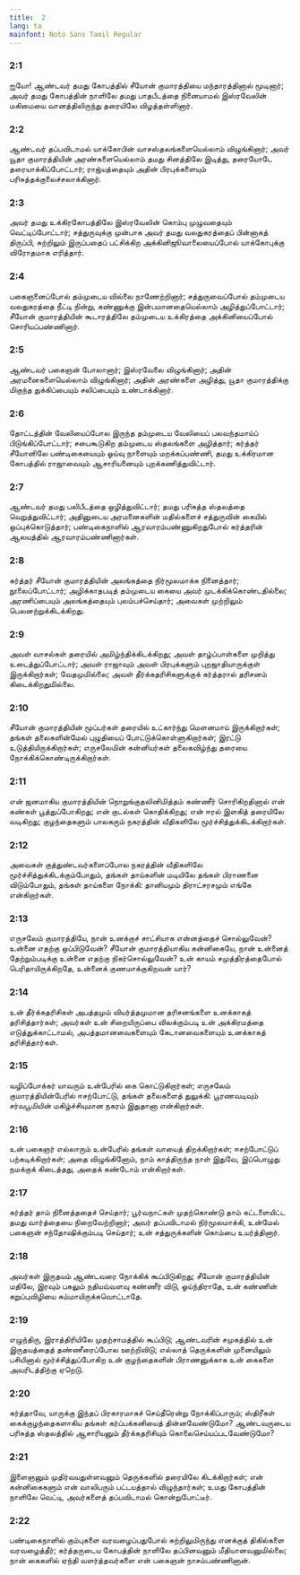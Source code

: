 ```yaml
---
title:  2
lang: ta
mainfont: Noto Sans Tamil Regular
---
```


###  2:1

ஐயோ! ஆண்டவர் தமது கோபத்தில் சீயோன் குமாரத்தியை மந்தாரத்தினால் மூடினார்; அவர் தமது கோபத்தின் நாளிலே தமது பாதபீடத்தை நினையாமல் இஸ்ரவேலின் மகிமையை வானத்திலிருந்து தரையிலே விழத்தள்ளினார்.

###  2:2

ஆண்டவர் தப்பவிடாமல் யாக்கோபின் வாசஸ்தலங்களையெல்லாம் விழுங்கினார்; அவர் யூதா குமாரத்தியின் அரண்களையெல்லாம் தமது சினத்திலே இடித்து, தரையோடே தரையாக்கிப்போட்டார்; ராஜ்யத்தையும் அதின் பிரபுக்களையும் பரிசுத்தக்குலைச்சலாக்கினார்.

###  2:3

அவர் தமது உக்கிரகோபத்திலே இஸ்ரவேலின் கொம்பு முழுவதையும் வெட்டிப்போட்டார்; சத்துருவுக்கு முன்பாக அவர் தமது வலதுகரத்தைப் பின்னாகத் திருப்பி, சுற்றிலும் இருப்பதைப் பட்சிக்கிற அக்கினிஜூவாலையைப்போல் யாக்கோபுக்கு விரோதமாக எரித்தார்.

###  2:4

பகைஞனைப்போல் தம்முடைய வில்லை நாணேற்றினார்; சத்துருவைப்போல் தம்முடைய வலதுகரத்தை நீட்டி நின்று, கண்ணுக்கு இன்பமானதையெல்லாம் அழித்துப்போட்டார்; சீயோன் குமாரத்தியின் கூடாரத்திலே தம்முடைய உக்கிரத்தை அக்கினியைப்போல் சொரியப்பண்ணினார்.

###  2:5

ஆண்டவர் பகைஞன் போலானார்; இஸ்ரவேலை விழுங்கினார்; அதின் அரமனைகளையெல்லாம் விழுங்கினார்; அதின் அரண்களை அழித்து, யூதா குமாரத்திக்கு மிகுந்த துக்கிப்பையும் சலிப்பையும் உண்டாக்கினார்.

###  2:6

தோட்டத்தின் வேலியைப்போல இருந்த தம்முடைய வேலியைப் பலவந்தமாய்ப் பிடுங்கிப்போட்டார்; சபைகூடுகிற தம்முடைய ஸ்தலங்களை அழித்தார்; கர்த்தர் சீயோனிலே பண்டிகையையும் ஓய்வு நாளையும் மறக்கப்பண்ணி, தமது உக்கிரமான கோபத்தில் ராஜாவையும் ஆசாரியனையும் புறக்கணித்துவிட்டார்.

###  2:7

ஆண்டவர் தமது பலிபீடத்தை ஒழித்துவிட்டார்; தமது பரிசுத்த ஸ்தலத்தை வெறுத்துவிட்டார்; அதினுடைய அரமனைகளின் மதில்களைச் சத்துருவின் கையில் ஒப்புக்கொடுத்தார்; பண்டிகைநாளில் ஆரவாரம்பண்ணுகிறதுபோல் கர்த்தரின் ஆலயத்தில் ஆரவாரம்பண்ணினார்கள்.

###  2:8

கர்த்தர் சீயோன் குமாரத்தியின் அலங்கத்தை நிர்மூலமாக்க நினைத்தார்; நூலைப்போட்டார்; அழிக்காதபடித் தம்முடைய கையை அவர் முடக்கிக்கொண்டதில்லை; அரணிப்பையும் அலங்கத்தையும் புலம்பச்செய்தார்; அவைகள் முற்றிலும் பெலனற்றுக்கிடக்கிறது.

###  2:9

அவள் வாசல்கள் தரையில் அமிழ்ந்திக்கிடக்கிறது; அவள் தாழ்ப்பாள்களை முறித்து உடைத்துப்போட்டார்; அவள் ராஜாவும் அவள் பிரபுக்களும் புறஜாதியாருக்குள் இருக்கிறார்கள்; வேதமுமில்லை; அவள் தீர்க்கதரிசிகளுக்குக் கர்த்தரால் தரிசனம் கிடைக்கிறதுமில்லை.

###  2:10

சீயோன் குமாரத்தியின் மூப்பர்கள் தரையில் உட்கார்ந்து மெளனமாய் இருக்கிறார்கள்; தங்கள் தலைகளின்மேல் புழுதியைப் போட்டுக்கொள்ளுகிறார்கள்; இரட்டு உடுத்தியிருக்கிறார்கள்; எருசலேமின் கன்னியர்கள் தலைகவிழ்ந்து தரையை நோக்கிக்கொண்டிருக்கிறார்கள்.

###  2:11

என் ஜனமாகிய குமாரத்தியின் நொறுங்குதலினிமித்தம் கண்ணீர் சொரிகிறதினால் என் கண்கள் பூத்துப்போகிறது; என் குடல்கள் கொதிக்கிறது; என் ஈரல் இளகித் தரையிலே வடிகிறது; குழந்தைகளும் பாலகரும் நகரத்தின் வீதிகளிலே மூர்ச்சித்துக்கிடக்கிறார்கள்.

###  2:12

அவைகள் குத்துண்டவர்களைப்போல நகரத்தின் வீதிகளிலே மூர்ச்சித்துக்கிடக்கும்போதும், தங்கள் தாய்களின் மடியிலே தங்கள் பிராணனை விடும்போதும், தங்கள் தாய்களை நோக்கி: தானியமும் திராட்சரசமும் எங்கே என்கிறார்கள்.

###  2:13

எருசலேம் குமாரத்தியே, நான் உனக்குச் சாட்சியாக என்னத்தைச் சொல்லுவேன்? உன்னை எதற்கு ஒப்பிடுவேன்? சீயோன் குமாரத்தியாகிய கன்னிகையே, நான் உன்னைத் தேற்றும்படிக்கு உன்னை எதற்கு நிகர்சொல்லுவேன்? உன் காயம் சமுத்திரத்தைபோல் பெரிதாயிருக்கிறதே, உன்னைக் குணமாக்குகிறவன் யார்?

###  2:14

உன் தீர்க்கதரிசிகள் அபத்தமும் வியர்த்தமுமான தரிசனங்களை உனக்காகத் தரிசித்தார்கள்; அவர்கள் உன் சிறையிருப்பை விலக்கும்படி உன் அக்கிரமத்தை எடுத்துக்காட்டாமல், அபத்தமானவைகளையும் கேடானவைகளையும் உனக்காகத் தரிசித்தார்கள்.

###  2:15

வழிப்போக்கர் யாவரும் உன்பேரில் கை கொட்டுகிறார்கள்; எருசலேம் குமாரத்தியின்பேரில் ஈசற்போட்டு, தங்கள் தலைகளைத் துலுக்கி: பூரணவடிவும் சர்வபூமியின் மகிழ்ச்சியுமான நகரம் இதுதானா என்கிறார்கள்.

###  2:16

உன் பகைஞர் எல்லாரும் உன்பேரில் தங்கள் வாயைத் திறக்கிறார்கள்; ஈசற்போட்டுப் பற்கடிக்கிறார்கள்; அதை விழுங்கினோம், நாம் காத்திருந்த நாள் இதுவே, இப்பொழுது நமக்குக் கிடைத்தது, அதைக் கண்டோம் என்கிறார்கள்.

###  2:17

கர்த்தர் தாம் நினைத்ததைச் செய்தார்; பூர்வநாட்கள் முதற்கொண்டு தாம் கட்டளையிட்ட தமது வார்த்தையை நிறைவேற்றினார்; அவர் தப்பவிடாமல் நிர்மூலமாக்கி, உன்மேல் பகைஞன் சந்தோஷிக்கும்படி செய்தார்; உன் சத்துருக்களின் கொம்பை உயர்த்தினார்.

###  2:18

அவர்கள் இருதயம் ஆண்டவரை நோக்கிக் கூப்பிடுகிறது; சீயோன் குமாரத்தியின் மதிலே, இரவும் பகலும் நதியவ்வளவு கண்ணீர் விடு, ஓய்ந்திராதே, உன் கண்ணின் கறுப்புவிழியை சும்மாயிருக்கவொட்டாதே.

###  2:19

எழுந்திரு, இராத்திரியிலே முதற்சாமத்தில் கூப்பிடு; ஆண்டவரின் சமுகத்தில் உன் இருதயத்தைத் தண்ணீரைப்போல ஊற்றிவிடு; எல்லாத் தெருக்களின் முனையிலும் பசியினால் மூர்ச்சித்துப்போகிற உன் குழந்தைகளின் பிராணனுக்காக உன் கைகளை அவரிடத்திற்கு ஏறெடு.

###  2:20

கர்த்தாவே, யாருக்கு இந்தப் பிரகாரமாகச் செய்தீரென்று நோக்கிப்பாரும்; ஸ்திரீகள் கைக்குழந்தைகளாகிய தங்கள் கர்ப்பக்கனியைத் தின்னவேண்டுமோ? ஆண்டவருடைய பரிசுத்த ஸ்தலத்தில் ஆசாரியனும் தீர்க்கதரிசியும் கொலைசெய்யப்படவேண்டுமோ?

###  2:21

இளைஞனும் முதிர்வயதுள்ளவனும் தெருக்களில் தரையிலே கிடக்கிறார்கள்; என் கன்னிகைகளும் என் வாலிபரும் பட்டயத்தால் விழுந்தார்கள்; உமது கோபத்தின் நாளிலே வெட்டி, அவர்களைத் தப்பவிடாமல் கொன்றுபோட்டீர்.

###  2:22

பண்டிகைநாளில் கும்புகளை வரவழைப்பதுபோல் சுற்றிலுமிருந்து எனக்குத் திகில்களை வரவழைத்தீர்; கர்த்தருடைய கோபத்தின் நாளிலே தப்பினவனும் மீதியானவனுமில்லை; நான் கைகளில் ஏந்தி வளர்த்தவர்களை என் பகைஞன் நாசம்பண்ணினான்.

